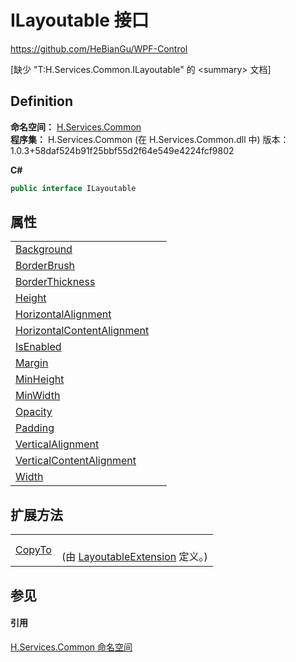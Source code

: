 # ILayoutable 接口
https://github.com/HeBianGu/WPF-Control

\[缺少 "T:H.Services.Common.ILayoutable" 的 &lt;summary&gt; 文档\]



## Definition
**命名空间：** <a href="b9cdd84f-6623-a51a-f53b-465103ced202">H.Services.Common</a>  
**程序集：** H.Services.Common (在 H.Services.Common.dll 中) 版本：1.0.3+58daf524b91f25bbf55d2f64e549e4224fcf9802

**C#**
``` C#
public interface ILayoutable
```



## 属性
<table>
<tr>
<td><a href="0a2bfc04-a0d1-11c4-928b-a0653a61fa77">Background</a></td>
<td> </td></tr>
<tr>
<td><a href="69aec2c3-6f51-1ac6-7cbf-dc302af6552b">BorderBrush</a></td>
<td> </td></tr>
<tr>
<td><a href="58ff4b8e-8c37-aac9-c7bd-cf39da2ea0a5">BorderThickness</a></td>
<td> </td></tr>
<tr>
<td><a href="a73294af-a337-2295-6e9d-ef9f69613540">Height</a></td>
<td> </td></tr>
<tr>
<td><a href="b428a892-a3d7-0a50-a952-4afa5653ec62">HorizontalAlignment</a></td>
<td> </td></tr>
<tr>
<td><a href="8dff1b5c-8ed4-0d5b-116c-33f30b3d39d4">HorizontalContentAlignment</a></td>
<td> </td></tr>
<tr>
<td><a href="c735a80a-af35-b805-1a54-32f4f222516d">IsEnabled</a></td>
<td> </td></tr>
<tr>
<td><a href="7e930706-b641-7e9e-f7bc-b0c64dc9a3bf">Margin</a></td>
<td> </td></tr>
<tr>
<td><a href="27ac9654-9f4d-e1c8-254d-44fd7b3a3827">MinHeight</a></td>
<td> </td></tr>
<tr>
<td><a href="b3073652-918b-9eca-183d-9cbe0a95a194">MinWidth</a></td>
<td> </td></tr>
<tr>
<td><a href="3b7283e6-a8dc-92d9-c573-d73c5a7e9503">Opacity</a></td>
<td> </td></tr>
<tr>
<td><a href="64bef42e-806b-829a-d446-b86afb70f8b1">Padding</a></td>
<td> </td></tr>
<tr>
<td><a href="99eb8f2e-0da7-db15-037e-b245358712dc">VerticalAlignment</a></td>
<td> </td></tr>
<tr>
<td><a href="b20a258a-1437-e3ba-6637-761cc92f1019">VerticalContentAlignment</a></td>
<td> </td></tr>
<tr>
<td><a href="a0d9054c-a1ca-134a-8a93-ed03c09ebf69">Width</a></td>
<td> </td></tr>
</table>

## 扩展方法
<table>
<tr>
<td><a href="c157ec30-31c4-3a95-60c2-021d61ae46f0">CopyTo</a></td>
<td><br />(由 <a href="94ef9d90-6f9d-a155-5c94-c67e76996c27">LayoutableExtension</a> 定义。)</td></tr>
</table>

## 参见


#### 引用
<a href="b9cdd84f-6623-a51a-f53b-465103ced202">H.Services.Common 命名空间</a>  
